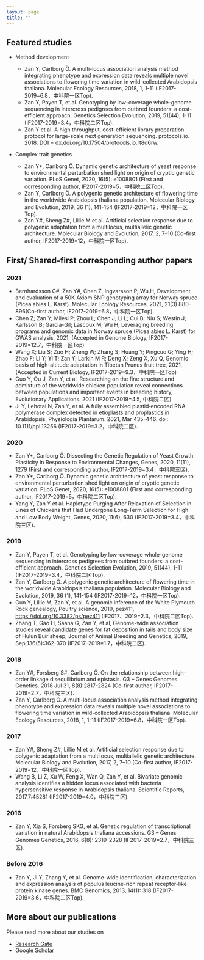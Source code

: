 ```yaml
---
layout: page
title: ""
---
```

## Featured studies
* Method development
  * Zan Y, Carlborg Ö. A multi-locus association analysis method integrating phenotype and expression data reveals multiple novel associations to flowering time variation in wild-collected Arabidopsis thaliana. Molecular Ecology Resources, 2018, 1, 1-11 (IF2017-2019=6.8，中科院一区Top).
  * Zan Y, Payen T, et al. Genotyping by low-coverage whole-genome sequencing in intercross pedigrees from outbred founders: a cost-efficient approach. Genetics Selection Evolution, 2019, 51(44), 1-11 (IF2017-2019=3.4，中科院二区Top).
  * Zan Y et al. A high throughput, cost-efficient library preparation protocol for large-scale next generation sequencing. protocols.io. 2018. DOI = dx.doi.org/10.17504/protocols.io.rt8d6rw.

* Complex trait genetics
  * Zan Y*, Carlborg Ö. Dynamic genetic architecture of yeast response to environmental perturbation shed light on origin of cryptic genetic variation. PLoS Genet, 2020, 16(5): e1008801 (First and corresponding author, IF2017-2019=5，中科院二区Top).
  * Zan Y, Carlborg Ö. A polygenic genetic architecture of flowering time in the worldwide Arabidopsis thaliana population. Molecular Biology and Evolution, 2019, 36 (1), 141-154 (IF2017-2019=12，中科院一区Top).
  * Zan Y#, Sheng Z#, Lillie M et al. Artificial selection response due to polygenic adaptation from a multilocus, multiallelic genetic architecture. Molecular Biology and Evolution, 2017, 2, 7–10 (Co-first author, IF2017-2019=12，中科院一区Top).
  
## First/ Shared-first corresponding author papers

### 2021
* Bernhardsson C#, Zan Y#, Chen Z, Ingvarsson P, Wu.H, Development and evaluation of a 50K Axiom SNP genotyping array for Norway spruce (Picea abies L. Karst). Molecular Ecology Resources, 2021, 21(3) 880-896(Co-first author, IF2017-2019=6.8，中科院一区Top).
* Chen Z; Zan Y; Milesi P; Zhou L; Chen J; Li L; Cui B; Niu S; Westin J; Karlsson B; García-Gil; Lascoux M; Wu H, Leveraging breeding programs and genomic data in Norway spruce (Picea abies L. Karst) for GWAS analysis, 2021, (Accepted in Genome Biology, IF2017-2019=12.7，中科院一区Top)
* Wang X; Liu S; Zuo H; Zheng W; Zhang S; Huang Y; Pingcuo G; Ying H; Zhao F; Li Y; Yi T; Zan Y; Larkin M R; Deng X; Zeng X, Xu Q, Genomic basis of high-altitude adaptation in Tibetan Prunus fruit tree, 2021, (Accepted in Current Biology, IF2017-2019=9.3，中科院一区Top)
* Guo Y, Ou J, Zan Y, et al, Researching on the fine structure and admixture of the
worldwide chicken population reveal connections between populations and important events in breeding history, Evolutionary Applications. 2021 (IF2017-2019=4.5, 中科院二区)
* Ji Y, Lehotai N, Zan Y, et al. A fully assembled plastid‐encoded RNA polymerase complex detected in etioplasts and proplastids in Arabidopsis, Physiologia Plantarum. 2021, Mar 435-446. doi: 10.1111/ppl.13256 (IF2017-2019=3.2，中科院二区).
### 2020
* Zan Y*, Carlborg Ö. Dissecting the Genetic Regulation of Yeast Growth Plasticity in Response to Environmental Changes, Genes, 2020, 11(11), 1279 (First and corresponding author, IF2017-2019=3.4，中科院三区).
* Zan Y*, Carlborg Ö. Dynamic genetic architecture of yeast response to environmental perturbation shed light on origin of cryptic genetic variation. PLoS Genet, 2020, 16(5): e1008801 (First and corresponding author, IF2017-2019=5，中科院二区Top).
* Yang Y, Zan Y et al. Haplotype Purging After Relaxation of Selection in Lines of Chickens that Had Undergone Long-Term Selection for High and Low Body Weight, Genes, 2020, 11(6), 630 (IF2017-2019=3.4，中科院三区).
### 2019
* Zan Y, Payen T, et al. Genotyping by low-coverage whole-genome sequencing in intercross pedigrees from outbred founders: a cost-efficient approach. Genetics Selection Evolution, 2019, 51(44), 1-11 (IF2017-2019=3.4，中科院二区Top).
* Zan Y, Carlborg Ö. A polygenic genetic architecture of flowering time in the worldwide Arabidopsis thaliana population. Molecular Biology and Evolution, 2019, 36 (1), 141-154 (IF2017-2019=12，中科院一区Top).
* Guo Y, Lillie M, Zan Y, et al. A genomic inference of the White Plymouth Rock genealogy, Poultry science, 2019, pez411, https://doi.org/10.3382/ps/pez411 (IF2017、2019=2.3，中科院二区Top).
* Zhang T, Gao H, Saana G, Zan Y, et al, Genome-wide association studies reveal candidate genes for fat deposition in tails and body size of Hulun Buir sheep, Journal of Animal Breeding and Genetics, 2019, Sep;136(5):362-370 (IF2017-2019=1.7，中科院二区).
### 2018
* Zan Y#, Forsberg S#, Carlborg Ö. On the relationship between high-order linkage disequilibrium and epistasis. G3 – Genes Genomes Genetics. 2018 Jul 31, 8(8):2817-2824 (Co-first author, IF2017-2019=2.7，中科院三区).
* Zan Y, Carlborg Ö. A multi-locus association analysis method integrating phenotype and expression data reveals multiple novel associations to flowering time variation in wild-collected Arabidopsis thaliana. Molecular Ecology Resources, 2018, 1, 1-11 (IF2017-2019=6.8，中科院一区Top).
### 2017
* Zan Y#, Sheng Z#, Lillie M et al. Artificial selection response due to polygenic adaptation from a multilocus, multiallelic genetic architecture. Molecular Biology and Evolution, 2017, 2, 7–10 (Co-first author, IF2017-2019=12，中科院一区Top).
* Wang B, Li Z, Xu W, Feng X, Wan Q, Zan Y, et al. Bivariate genomic analysis identifies a hidden locus associated with bacteria hypersensitive response in Arabidopsis thaliana. Scientific Reports, 2017,7:45281 (IF2017-2019=4.0，中科院三区).
### 2016
* Zan Y, Xia S, Forsberg SKG, et al. Genetic regulation of transcriptional variation in natural Arabidopsis thaliana accessions. G3 – Genes Genomes Genetics, 2016, 6(8): 2319-2328 (IF2017-2019=2.7，中科院三区).
### Before 2016
* Zan Y, Ji Y, Zhang Y, et al. Genome-wide identification, characterization and expression analysis of populus leucine-rich repeat receptor-like protein kinase genes. BMC Genomics, 2013, 14(1): 318 (IF2017-2019=3.6，中科院二区Top).

## More about our publications

Please read more about our studies on
 * [Research Gate](https://www.researchgate.net/profile/Yanjun-Zan?ev=hdr_xprf&_sg=LhIjQTWSUEJrWlDW6ta17D8gFFfqRz8mtiitJSHTXBrmY55g6ntcUv6IGlD7TW3F_KmiCujHfIFVLl_rQ5h5HhTG)
 * [Google Scholar](https://scholar.google.se/citations?user=mDYaiRYAAAAJ&hl=zh-CN)
